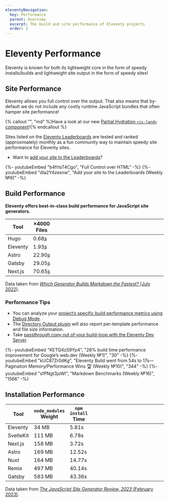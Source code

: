 ```yaml
---
eleventyNavigation:
  key: Performance
  parent: Overview
  excerpt: The build and site performance of Eleventy projects
  order: 3
---
```

# Eleventy Performance

Eleventy is known for both its lightweight core in the form of speedy installs/builds and lightweight site output in the form of speedy sites!

## Site Performance

Eleventy allows you full control over the output. That also means that by-default we do not include any costly runtime JavaScript bundles that often hamper site performance!

{% callout "", "md" %}Have a look at our new [Partial Hydration `<is-land>` component](/docs/plugins/partial-hydration/)!{% endcallout %}

Sites listed on the [Eleventy Leaderboards](/speedlify/) are tested and ranked (approximately) monthly as a fun community way to maintain speedy site performance for Eleventy sites.

* Want to [add your site to the Leaderboards](/docs/leaderboards-add/)?

<div class="youtube-related">
  {%- youtubeEmbed "b4frtsT4Cgo", "Full Control over HTML" -%}
  {%- youtubeEmbed "dIa2Y4zesnw", "Add your site to the Leaderboards (Weekly №6)" -%}
</div>

## Build Performance

**Eleventy offers best-in-class build performance for JavaScript site generators.**

<is-land on:visible import="/js/throbber.js">
<template data-island="once"><link rel="stylesheet" href="/css/throbber.css"></template>
<style>#buildperf-table td:last-child { min-width: 40ch; }</style>
<table id="buildperf-table">
<thead>
<tr>
<th>Tool</th>
<th class="numeric">×4000 Files</th>
<th class="numeric"></th>
</tr>
</thead>
<tbody>
<tr>
<td>Hugo</td>
<td class="numeric">0.68<abbr title="seconds">s</abbr></td>
<td><text-throbber duration="684"></text-throbber></td>
</tr>
<tr>
<td>Eleventy</td>
<td class="numeric">1.93<abbr title="seconds">s</abbr></td>
<td><text-throbber duration="1930"></text-throbber></td>
</tr>
<tr>
<td>Astro</td>
<td class="numeric">22.90<abbr title="seconds">s</abbr></td>
<td><text-throbber duration="22900"></text-throbber></td>
</tr>
<tr>
<td>Gatsby</td>
<td class="numeric">29.05<abbr title="seconds">s</abbr></td>
<td><text-throbber duration="29050"></text-throbber></td>
</tr>
<tr>
<td>Next.js</td>
<td class="numeric">70.65<abbr title="seconds">s</abbr></td>
<td><text-throbber duration="70650"></text-throbber></td>
</tr>
</tbody>
</table>
</is-land>

Data taken from [_Which Generator Builds Markdown the Fastest?_ (July 2022)](https://www.zachleat.com/web/build-benchmark/#benchmark-results).

### Performance Tips

* You can analyze your [project’s specific build performance metrics using Debug Mode](/docs/debug-performance/).
* The [Directory Output plugin](/docs/plugins/directory-output/) will also report per-template performance and file size information.
* Take [passthrough copy out of your build-loop with the Eleventy Dev Server](/docs/copy/#emulate-passthrough-copy-during-serve).

<div class="youtube-related">
  {%- youtubeEmbed "KETQ4zS9Yp4", "28% build time performance improvement for Google’s web.dev (Weekly №1)", "30" -%}
  {%- youtubeEmbed "kUC87Zr0dKg", "Eleventy Build went from 54s to 17s—Pagination Memory/Performance Wins 🏆 (Weekly №10)", "344" -%}
  {%- youtubeEmbed "sfPNgt3joWI", "Markdown Benchmarks (Weekly №16)", "1566" -%}
</div>

## Installation Performance


<is-land on:visible import="/js/throbber.js">
<template data-island="once"><link rel="stylesheet" href="/css/throbber.css"></template>
<style>#install-table td:last-child { min-width: 28ch; }</style>
<table id="install-table">
<thead>
  <tr>
    <th>Tool</th>
    <th class="ta-c"><code>node_modules</code><br>Weight</th>
    <th class="ta-c"><code>npm install</code><br>Time</th>
    <th></th>
  </tr>
</thead>
<tbody>
<tr>
<tr>
  <td>Eleventy</td>
  <td><div class="numeric">34 MB</div></td>
  <td><div class="numeric">5.81s</div></td>
  <td><text-throbber duration="5810"></text-throbber></td>
</tr>
<tr>
  <td>SvelteKit</td>
  <td><div class="numeric">111 MB</div></td>
  <td><div class="numeric">6.78s</div></td>
  <td><text-throbber duration="6780"></text-throbber></td>
</tr>
<tr>
  <td>Next.js</td>
  <td><div class="numeric">158 MB</div></td>
  <td><div class="numeric">3.72s</div></td>
  <td><text-throbber duration="3720"></text-throbber></td>
</tr>
<tr>
  <td>Astro</td>
  <td><div class="numeric">169 MB</div></td>
  <td><div class="numeric">12.52s</div></td>
  <td><text-throbber duration="12520"></text-throbber></td>
</tr>
<tr>
  <td>Nuxt</td>
  <td><div class="numeric">164 MB</div></td>
  <td><div class="numeric">14.77s</div></td>
  <td><text-throbber duration="14770"></text-throbber></td>
</tr>
<tr>
  <td>Remix</td>
  <td><div class="numeric">497 MB</div></td>
  <td><div class="numeric">40.14s</div></td>
  <td><text-throbber duration="40140"></text-throbber></td>
</tr>
<tr>
  <td>Gatsby</td>
  <td><div class="numeric">583 MB</div></td>
  <td><div class="numeric">43.36s</div></td>
  <td><text-throbber duration="43360"></text-throbber></td>
</tr>
</tbody>
</table>
</is-land>

Data taken from [_The JavaScript Site Generator Review, 2023_ (February 2023)](https://www.zachleat.com/web/site-generator-review/).